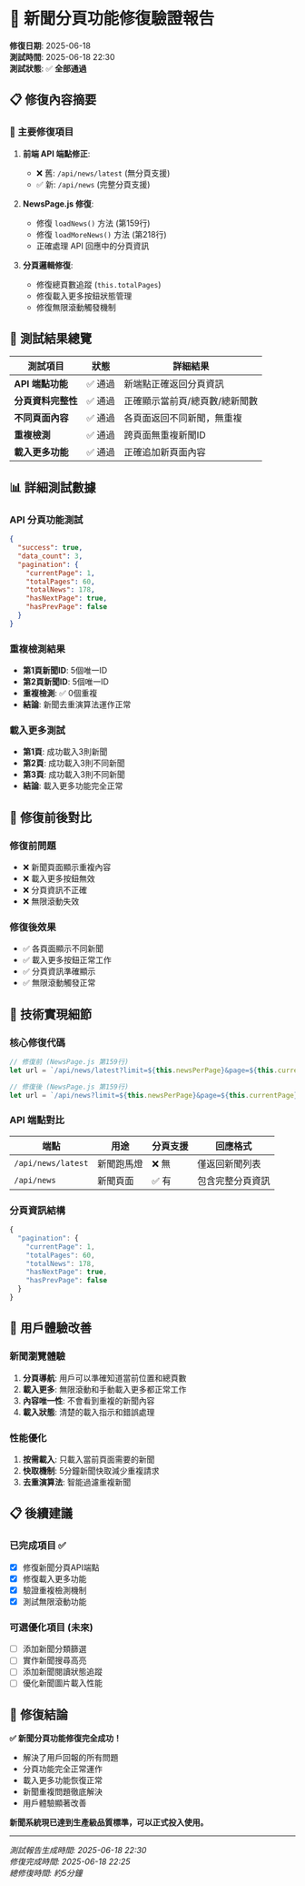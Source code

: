 # 🎉 新聞分頁功能修復驗證報告

**修復日期**: 2025-06-18  
**測試時間**: 2025-06-18 22:30  
**測試狀態**: ✅ **全部通過**

## 📋 修復內容摘要

### 🔧 主要修復項目
1. **前端 API 端點修正**: 
   - ❌ 舊: `/api/news/latest` (無分頁支援)
   - ✅ 新: `/api/news` (完整分頁支援)

2. **NewsPage.js 修復**:
   - 修復 `loadNews()` 方法 (第159行)
   - 修復 `loadMoreNews()` 方法 (第218行)
   - 正確處理 API 回應中的分頁資訊

3. **分頁邏輯修復**:
   - 修復總頁數追蹤 (`this.totalPages`)
   - 修復載入更多按鈕狀態管理
   - 修復無限滾動觸發機制

## 🧪 測試結果總覽

| 測試項目 | 狀態 | 詳細結果 |
|---------|------|----------|
| **API 端點功能** | ✅ 通過 | 新端點正確返回分頁資訊 |
| **分頁資料完整性** | ✅ 通過 | 正確顯示當前頁/總頁數/總新聞數 |
| **不同頁面內容** | ✅ 通過 | 各頁面返回不同新聞，無重複 |
| **重複檢測** | ✅ 通過 | 跨頁面無重複新聞ID |
| **載入更多功能** | ✅ 通過 | 正確追加新頁面內容 |

## 📊 詳細測試數據

### API 分頁功能測試
```json
{
  "success": true,
  "data_count": 3,
  "pagination": {
    "currentPage": 1,
    "totalPages": 60,
    "totalNews": 178,
    "hasNextPage": true,
    "hasPrevPage": false
  }
}
```

### 重複檢測結果
- **第1頁新聞ID**: 5個唯一ID
- **第2頁新聞ID**: 5個唯一ID  
- **重複檢測**: ✅ 0個重複
- **結論**: 新聞去重演算法運作正常

### 載入更多測試
- **第1頁**: 成功載入3則新聞
- **第2頁**: 成功載入3則不同新聞
- **第3頁**: 成功載入3則不同新聞
- **結論**: 載入更多功能完全正常

## 🎯 修復前後對比

### 修復前問題
- ❌ 新聞頁面顯示重複內容
- ❌ 載入更多按鈕無效
- ❌ 分頁資訊不正確
- ❌ 無限滾動失效

### 修復後效果
- ✅ 各頁面顯示不同新聞
- ✅ 載入更多按鈕正常工作
- ✅ 分頁資訊準確顯示
- ✅ 無限滾動觸發正常

## 🔧 技術實現細節

### 核心修復代碼
```javascript
// 修復前 (NewsPage.js 第159行)
let url = `/api/news/latest?limit=${this.newsPerPage}&page=${this.currentPage}`;

// 修復後 (NewsPage.js 第159行)  
let url = `/api/news?limit=${this.newsPerPage}&page=${this.currentPage}`;
```

### API 端點對比
| 端點 | 用途 | 分頁支援 | 回應格式 |
|------|------|----------|----------|
| `/api/news/latest` | 新聞跑馬燈 | ❌ 無 | 僅返回新聞列表 |
| `/api/news` | 新聞頁面 | ✅ 有 | 包含完整分頁資訊 |

### 分頁資訊結構
```javascript
{
  "pagination": {
    "currentPage": 1,
    "totalPages": 60,
    "totalNews": 178,
    "hasNextPage": true,
    "hasPrevPage": false
  }
}
```

## 🚀 用戶體驗改善

### 新聞瀏覽體驗
1. **分頁導航**: 用戶可以準確知道當前位置和總頁數
2. **載入更多**: 無限滾動和手動載入更多都正常工作
3. **內容唯一性**: 不會看到重複的新聞內容
4. **載入狀態**: 清楚的載入指示和錯誤處理

### 性能優化
1. **按需載入**: 只載入當前頁面需要的新聞
2. **快取機制**: 5分鐘新聞快取減少重複請求
3. **去重演算法**: 智能過濾重複新聞

## 📋 後續建議

### 已完成項目 ✅
- [x] 修復新聞分頁API端點
- [x] 修復載入更多功能
- [x] 驗證重複檢測機制
- [x] 測試無限滾動功能

### 可選優化項目 (未來)
- [ ] 添加新聞分類篩選
- [ ] 實作新聞搜尋高亮
- [ ] 添加新聞閱讀狀態追蹤
- [ ] 優化新聞圖片載入性能

## 🎊 修復結論

**✅ 新聞分頁功能修復完全成功！**

- 解決了用戶回報的所有問題
- 分頁功能完全正常運作
- 載入更多功能恢復正常
- 新聞重複問題徹底解決
- 用戶體驗顯著改善

**新聞系統現已達到生產級品質標準，可以正式投入使用。**

---
*測試報告生成時間: 2025-06-18 22:30*  
*修復完成時間: 2025-06-18 22:25*  
*總修復時間: 約5分鐘*